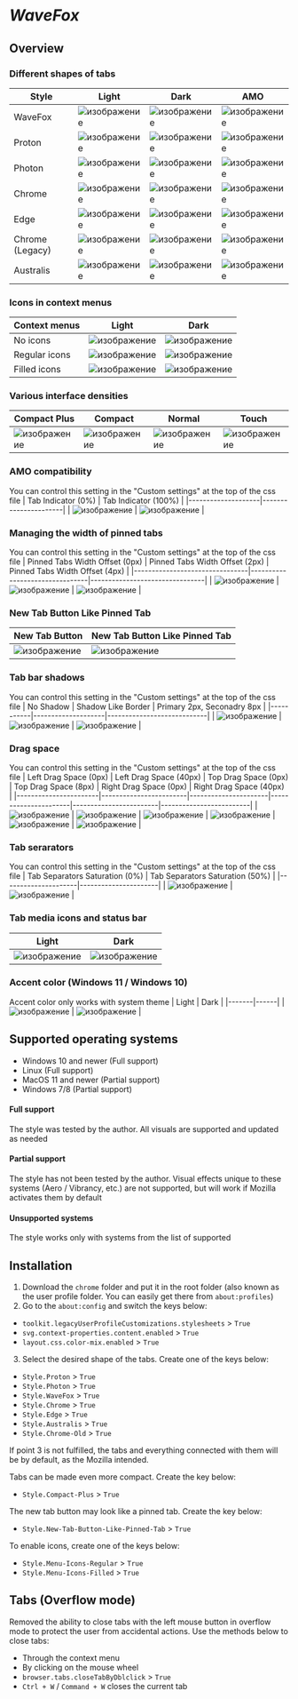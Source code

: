# *WaveFox*

## Overview

### Different shapes of tabs
| Style | Light | Dark | AMO |
|-------|-------|------|-----|
| WaveFox | ![изображение](https://user-images.githubusercontent.com/85301851/151183317-12228b83-7e4d-4daf-b7ae-ee333c94aa54.png) | ![изображение](https://user-images.githubusercontent.com/85301851/151183202-e4e183b3-80f3-4aa6-a95b-e40c1ca91a61.png) | ![изображение](https://user-images.githubusercontent.com/85301851/151183033-6d5eb436-59a7-470f-8437-06d5dcebda5f.png) |
| Proton | ![изображение](https://user-images.githubusercontent.com/85301851/151183646-82878986-78d9-43df-956e-21380f7d04e5.png) | ![изображение](https://user-images.githubusercontent.com/85301851/151183808-76a9aeff-34df-46f8-8f15-a120058580ee.png) | ![изображение](https://user-images.githubusercontent.com/85301851/151183932-b80b8732-6d2e-43d8-a572-079364c08db8.png) |
| Photon | ![изображение](https://user-images.githubusercontent.com/85301851/151182545-934db216-a15b-449d-b6f8-3f0c8a5f9bc9.png) | ![изображение](https://user-images.githubusercontent.com/85301851/151182383-1b1a1833-d5b8-4b7c-8476-a193bdb7c015.png) | ![изображение](https://user-images.githubusercontent.com/85301851/151182686-d50a3164-0d25-412b-ab5f-6df1d6849e4f.png) |
| Chrome | ![изображение](https://user-images.githubusercontent.com/85301851/151187719-5e64c2f0-d01c-4248-b80e-c275b4e89677.png) | ![изображение](https://user-images.githubusercontent.com/85301851/151187617-1b4f5d55-0bc6-4a0a-a284-822deaeb8a8c.png) | ![изображение](https://user-images.githubusercontent.com/85301851/151187459-a8e4895c-f217-4e2f-b4de-4fa28d1e7739.png) |
| Edge | ![изображение](https://user-images.githubusercontent.com/85301851/151188052-dd550152-e7e7-4ad6-9df2-4b4bc8fa41cf.png) | ![изображение](https://user-images.githubusercontent.com/85301851/151188156-a80e9e38-5e5f-440e-9864-6958e10b736d.png) | ![изображение](https://user-images.githubusercontent.com/85301851/151188255-0e2df491-674b-48e9-9cbe-36d5c0e1a360.png) |
| Chrome (Legacy) | ![изображение](https://user-images.githubusercontent.com/85301851/151188819-8ac900d2-f126-4302-8824-f507a80e5f1b.png) | ![изображение](https://user-images.githubusercontent.com/85301851/151188707-3ed5a636-e3d2-456b-9fa7-f7e5f8991b27.png) | ![изображение](https://user-images.githubusercontent.com/85301851/151188546-7abb257c-235a-420e-b841-13657b07968d.png) |
| Australis | ![изображение](https://user-images.githubusercontent.com/85301851/151189110-5de939b8-f6d4-4a40-930b-f15c07254be5.png) | ![изображение](https://user-images.githubusercontent.com/85301851/151189212-52918558-9969-4127-bc6d-30ab70b73949.png) | ![изображение](https://user-images.githubusercontent.com/85301851/151189329-c6c48d18-091c-4f62-903a-d4dc08eb0ac8.png) |

### Icons in context menus 
| Context menus | Light | Dark |
|---------------|-------|------|
| No icons       | ![изображение](https://user-images.githubusercontent.com/85301851/151193203-17224f6b-9d15-498b-83ae-9965c26da40c.png) | ![изображение](https://user-images.githubusercontent.com/85301851/151193373-bd4f68f5-69bc-457b-9357-5c5b11ded705.png) |
| Regular icons  | ![изображение](https://user-images.githubusercontent.com/85301851/151192118-0cbdb5a7-a77f-4275-8841-2ac321657c86.png) | ![изображение](https://user-images.githubusercontent.com/85301851/151192223-e7890752-e992-4e4e-b6d3-6b5e5746954b.png) |
| Filled icons   | ![изображение](https://user-images.githubusercontent.com/85301851/151192708-5ae7691c-ce07-49d8-b4fb-fc58692b63fe.png) | ![изображение](https://user-images.githubusercontent.com/85301851/151192622-25eb0991-0742-4e55-a88f-4e097fae67d6.png) |

### Various interface densities
| Compact Plus | Compact | Normal | Touch |
|--------------|---------|--------|-------|
| ![изображение](https://user-images.githubusercontent.com/85301851/151196005-5a35bb8f-faa1-49e1-a092-fffeeb24a6ec.png) | ![изображение](https://user-images.githubusercontent.com/85301851/151195648-d0120335-87d0-41fa-afea-4daa7ae4057b.png) | ![изображение](https://user-images.githubusercontent.com/85301851/151195788-8ed8a19b-64a0-48cc-9383-f582210cf3b3.png) | ![изображение](https://user-images.githubusercontent.com/85301851/151195144-9424311d-fc1e-4d58-b2eb-38c06406dbb8.png) |

### AMO compatibility 
You can control this setting in the "Custom settings" at the top of the css file
| Tab Indicator (0%) | Tab Indicator (100%) |
|--------------------|----------------------|
| ![изображение](https://user-images.githubusercontent.com/85301851/151200011-718f6a89-9a05-47e2-8655-de03161857a1.png) | ![изображение](https://user-images.githubusercontent.com/85301851/151199885-136a3864-edac-4a47-88e6-2a3fe5f25fcf.png) |

### Managing the width of pinned tabs 
You can control this setting in the "Custom settings" at the top of the css file
| Pinned Tabs Width Offset (0px) | Pinned Tabs Width Offset (2px) | Pinned Tabs Width Offset (4px) |
|--------------------------------|--------------------------------|--------------------------------|
| ![изображение](https://user-images.githubusercontent.com/85301851/151201603-b2e264c9-18bd-4be8-be8b-10d43924596e.png) | ![изображение](https://user-images.githubusercontent.com/85301851/151201782-926f3347-578c-4714-a764-d97e467e376a.png) | ![изображение](https://user-images.githubusercontent.com/85301851/151201904-e34bb60f-7db3-4824-8b59-3924124de52c.png) |

### New Tab Button Like Pinned Tab
| New Tab Button | New Tab Button Like Pinned Tab |
|----------------|--------------------------------|
| ![изображение](https://user-images.githubusercontent.com/85301851/151203456-3ead802b-110c-4687-919f-27cb26076c34.png) | ![изображение](https://user-images.githubusercontent.com/85301851/151203609-e3d723a9-fcc3-4887-a16a-b20e3364dc52.png) |

### Tab bar shadows
You can control this setting in the "Custom settings" at the top of the css file
| No Shadow | Shadow Like Border | Primary 2px, Seconadry 8px |
|-----------|--------------------|----------------------------|
| ![изображение](https://user-images.githubusercontent.com/85301851/151204462-0366825f-1df9-47db-924c-bd6f5928178e.png) | ![изображение](https://user-images.githubusercontent.com/85301851/151204663-76cc04e1-aeab-4fbb-845a-e2293ecc5abd.png) | ![изображение](https://user-images.githubusercontent.com/85301851/151204786-67a97aa8-8689-4395-a08f-a2b553b1817f.png) |

### Drag space
You can control this setting in the "Custom settings" at the top of the css file
| Left Drag Space (0px) | Left Drag Space (40px) | Top Drag Space (0px) | Top Drag Space (8px) | Right Drag Space (0px) | Right Drag Space (40px) |
|-----------------------|------------------------|----------------------|----------------------|------------------------|-------------------------|
| ![изображение](https://user-images.githubusercontent.com/85301851/151207587-ee6aac0a-529a-44fa-a349-05a71f7e0e42.png) | ![изображение](https://user-images.githubusercontent.com/85301851/151207693-4ec2cefc-ae72-4bac-aadf-5d03c5821fa8.png) | ![изображение](https://user-images.githubusercontent.com/85301851/151208756-236844a6-c2a2-4275-aadf-245872e5bf43.png) | ![изображение](https://user-images.githubusercontent.com/85301851/151208590-b35da78d-99d2-4815-a465-23bb1cd78b3e.png) | ![изображение](https://user-images.githubusercontent.com/85301851/151208486-ffadb816-5f58-4ba3-9c6f-8da735c1d5e8.png) | ![изображение](https://user-images.githubusercontent.com/85301851/151208387-f6311b91-58d3-474f-b6c4-2eb99cc891ff.png) |

### Tab serarators 
You can control this setting in the "Custom settings" at the top of the css file
| Tab Separators Saturation (0%) | Tab Separators Saturation (50%) |
|---------------------|----------------------|
| ![изображение](https://user-images.githubusercontent.com/85301851/151209741-97915f54-f259-4950-9287-ab06c2464beb.png) | ![изображение](https://user-images.githubusercontent.com/85301851/151209618-483dfd65-47f7-4b1b-9144-ace111b2ea09.png) |

### Tab media icons and status bar
| Light | Dark |
|-------|------|
| ![изображение](https://user-images.githubusercontent.com/85301851/151214450-d31ad03c-71d6-468a-9abb-8a43debf4fb8.png) | ![изображение](https://user-images.githubusercontent.com/85301851/151214537-a130ad46-d57b-498b-ab53-863f9b5203b5.png) |

### Accent color (Windows 11 / Windows 10)
Accent color only works with system theme
| Light | Dark |
|-------|------|
| ![изображение](https://user-images.githubusercontent.com/85301851/151212851-3aee4b2d-3766-47de-b701-1978ff7c6648.png) | ![изображение](https://user-images.githubusercontent.com/85301851/151213171-70c40b46-24ff-4e19-868a-e9cf902ad2aa.png) |




## Supported operating systems
* Windows 10 and newer (Full support)
* Linux (Full support)
* MacOS 11 and newer (Partial support)
* Windows 7/8 (Partial support)

#### Full support
The style was tested by the author. All visuals are supported and updated as needed

#### Partial support
The style has not been tested by the author. Visual effects unique to these systems (Aero / Vibrancy, etc.) are not supported, but will work if Mozilla activates them by default

#### Unsupported systems
The style works only with systems from the list of supported

## Installation
1. Download the `chrome` folder and put it in the root folder (also known as the user profile folder. You can easily get there from `about:profiles`)
2. Go to the `about:config` and switch the keys below:
* `toolkit.legacyUserProfileCustomizations.stylesheets` > `True`
* `svg.context-properties.content.enabled` > `True`
* `layout.css.color-mix.enabled` > `True`
3. Select the desired shape of the tabs. Сreate one of the keys below:
* `Style.Proton` > `True`
* `Style.Photon` > `True`
* `Style.WaveFox` > `True`
* `Style.Chrome` > `True`
* `Style.Edge` > `True`
* `Style.Australis` > `True`
* `Style.Chrome-Old` > `True`

If point 3 is not fulfilled, the tabs and everything connected with them will be by default, as the Mozilla intended.

Tabs can be made even more compact. Create the key below:
* `Style.Compact-Plus` > `True`

The new tab button may look like a pinned tab. Create the key below:
* `Style.New-Tab-Button-Like-Pinned-Tab` > `True`

To enable icons, create one of the keys below:
* `Style.Menu-Icons-Regular` > `True`
* `Style.Menu-Icons-Filled` > `True`

## Tabs (Overflow mode)
Removed the ability to close tabs with the left mouse button in overflow mode to protect the user from accidental actions. Use the methods below to close tabs:
* Through the context menu
* By clicking on the mouse wheel
* `browser.tabs.closeTabByDblclick` > `True`
* `Ctrl + W` / `Command + W` closes the current tab
